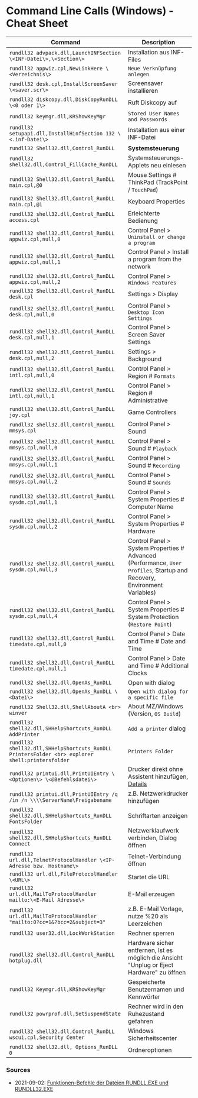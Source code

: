# Command Line Calls (Windows) - Cheat Sheet

Command | Description
--- | ---
`rundll32 advpack.dll,LaunchINFSection \<INF-Datei\>,\<Section\>` | Installation aus INF-Files
`rundll32 appwiz.cpl,NewLinkHere \<Verzeichnis\>` | `Neue Verknüpfung anlegen`
`rundll32 desk.cpl,InstallScreenSaver \<saver.scr\>` | Screensaver installieren
`rundll32 diskcopy.dll,DiskCopyRunDLL \<0 oder 1\>` | Ruft Diskcopy auf
`rundll32 keymgr.dll,KRShowKeyMgr` | `Stored User Names and Passwords`
`rundll32 setupapi.dll,InstallHinfSection 132 \<.inf-Datei\>` | Installation aus einer INF-Datei
`rundll32 Shell32.dll,Control_RunDLL` | **Systemsteuerung**
`rundll32 shell32.dll,Control_FillCache_RunDLL` | Systemsteuerungs-Applets neu einlesen
`rundll32 Shell32.dll,Control_RunDLL main.cpl,@0` | Mouse Settings # ThinkPad (TrackPoint / `TouchPad`)
`rundll32 Shell32.dll,Control_RunDLL main.cpl,@1` | Keyboard Properties
`rundll32 shell32.dll,Control_RunDLL access.cpl` | Erleichterte Bedienung
`rundll32 shell32.dll,Control_RunDLL appwiz.cpl,null,0` | Control Panel > `Uninstall or change a program`
`rundll32 shell32.dll,Control_RunDLL appwiz.cpl,null,1` | Control Panel > Install a program from the network
`rundll32 shell32.dll,Control_RunDLL appwiz.cpl,null,2` | Control Panel > `Windows Features`
`rundll32 Shell32.dll,Control_RunDLL desk.cpl` | Settings > Display
`rundll32 shell32.dll,Control_RunDLL desk.cpl,null,0` | Control Panel > `Desktop Icon Settings`
`rundll32 shell32.dll,Control_RunDLL desk.cpl,null,1` | Control Panel > Screen Saver Settings
`rundll32 shell32.dll,Control_RunDLL desk.cpl,null,2` | Settings > Background
`rundll32 shell32.dll,Control_RunDLL intl.cpl,null,0` | Control Panel > Region # `Formats`
`rundll32 shell32.dll,Control_RunDLL intl.cpl,null,1` | Control Panel > Region # Administrative
`rundll32 shell32.dll,Control_RunDLL joy.cpl` | Game Controllers
`rundll32 shell32.dll,Control_RunDLL mmsys.cpl` | Control Panel > Sound
`rundll32 shell32.dll,Control_RunDLL mmsys.cpl,null,0` | Control Panel > Sound # `Playback`
`rundll32 shell32.dll,Control_RunDLL mmsys.cpl,null,1` | Control Panel > Sound # `Recording`
`rundll32 shell32.dll,Control_RunDLL mmsys.cpl,null,2` | Control Panel > Sound # `Sounds`
`rundll32 shell32.dll,Control_RunDLL sysdm.cpl,null,1` | Control Panel > System Properties # Computer Name
`rundll32 shell32.dll,Control_RunDLL sysdm.cpl,null,2` | Control Panel > System Properties # Hardware
`rundll32 shell32.dll,Control_RunDLL sysdm.cpl,null,3` | Control Panel > System Properties # Advanced <br> (Performance, `User Profiles`, Startup and Recovery, Environment Variables)
`rundll32 shell32.dll,Control_RunDLL sysdm.cpl,null,4` | Control Panel > System Properties # System Protection <br> (`Restore Point`)
`rundll32 shell32.dll,Control_RunDLL timedate.cpl,null,0` | Control Panel > Date and Time # Date and Time
`rundll32 shell32.dll,Control_RunDLL timedate.cpl,null,1` | Control Panel > Date and Time # Additional Clocks
`rundll32 shell32.dll,OpenAs_RunDLL` | Open with dialog
`rundll32 shell32.dll,OpenAs_RunDLL \<Datei\>` | `Open with dialog for a specific file`
`rundll32 Shell32.dll,ShellAboutA <br> winver` | About MZ/Windows (Version, `OS Build`)
`rundll32 shell32.dll,SHHelpShortcuts_RunDLL AddPrinter` | `Add a printer` dialog
`rundll32 shell32.dll,SHHelpShortcuts_RunDLL PrintersFolder <br> explorer shell:printersfolder` | `Printers Folder`
`rundll32 printui.dll,PrintUIEntry \<Optionen\> \<@Befehlsdatei\>` | Drucker direkt ohne Assistent hinzufügen, [Details](http://www.winfaq.de/faq_html/Content/tip2000/onlinefaq.php?h=tip2028.htm)
`rundll32 printui.dll,PrintUIEntry /q /in /n \\\\ServerName\Freigabename` | z.B. Netzwerkdrucker hinzufügen
`rundll32 shell32.dll,SHHelpShortcuts_RunDLL FontsFolder` | Schriftarten anzeigen
`rundll32 shell32.dll,SHHelpShortcuts_RunDLL Connect` | Netzwerklaufwerk verbinden, Dialog öffnen
`rundll32 url.dll,TelnetProtocolHandler \<IP-Adresse bzw. Hostname\>` | Telnet-Verbindung öffnen
`rundll32 url.dll,FileProtocolHandler \<URL\>` | Startet die URL
`rundll32 url.dll,MailToProtocolHandler mailto:\<E-Mail Adresse\>` | E-Mail erzeugen
`rundll32 url.dll,MailToProtocolHandler "mailto:0?cc=1&?bcc=2&subject=3"` | z.B. E-Mail Vorlage, nutze %20 als Leerzeichen
`rundll32 user32.dll,LockWorkStation` | Rechner sperren
`rundll32 shell32.dll,Control_RunDLL hotplug.dll` | Hardware sicher entfernen, Ist es möglich die Ansicht "Unplug or Eject Hardware" zu öffnen
`rundll32 Keymgr.dll,KRShowKeyMgr` | Gespeicherte Benutzernamen und Kennwörter
`rundll32 powrprof.dll,SetSuspendState` | Rechner wird in den Ruhezustand gefahren
`rundll32 shell32.dll,Control_RunDLL wscui.cpl,Security Center` | Windows Sicherheitscenter
`rundll32 shell32.dll, Options_RunDLL 0` | Ordneroptionen


### Sources
- 2021-09-02: [Funktionen-Befehle der Dateien RUNDLL.EXE und RUNDLL32.EXE](http://www.winfaq.de/faq_html/Content/tip0500/onlinefaq.php?h=tip0564.htm)